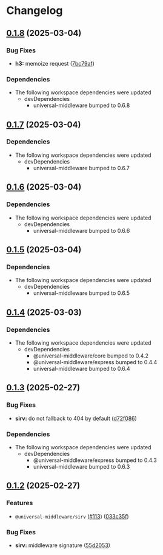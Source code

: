 # Changelog

## [0.1.8](https://github.com/magne4000/universal-middleware/compare/sirv-v0.1.7...sirv-v0.1.8) (2025-03-04)


### Bug Fixes

* **h3:** memoize request ([7bc79af](https://github.com/magne4000/universal-middleware/commit/7bc79af17c716152d54b72b83c795fb5ccf92ddd))


### Dependencies

* The following workspace dependencies were updated
  * devDependencies
    * universal-middleware bumped to 0.6.8

## [0.1.7](https://github.com/magne4000/universal-middleware/compare/sirv-v0.1.6...sirv-v0.1.7) (2025-03-04)


### Dependencies

* The following workspace dependencies were updated
  * devDependencies
    * universal-middleware bumped to 0.6.7

## [0.1.6](https://github.com/magne4000/universal-middleware/compare/sirv-v0.1.5...sirv-v0.1.6) (2025-03-04)


### Dependencies

* The following workspace dependencies were updated
  * devDependencies
    * universal-middleware bumped to 0.6.6

## [0.1.5](https://github.com/magne4000/universal-middleware/compare/sirv-v0.1.4...sirv-v0.1.5) (2025-03-04)


### Dependencies

* The following workspace dependencies were updated
  * devDependencies
    * universal-middleware bumped to 0.6.5

## [0.1.4](https://github.com/magne4000/universal-middleware/compare/sirv-v0.1.3...sirv-v0.1.4) (2025-03-03)


### Dependencies

* The following workspace dependencies were updated
  * devDependencies
    * @universal-middleware/core bumped to 0.4.2
    * @universal-middleware/express bumped to 0.4.4
    * universal-middleware bumped to 0.6.4

## [0.1.3](https://github.com/magne4000/universal-middleware/compare/sirv-v0.1.2...sirv-v0.1.3) (2025-02-27)


### Bug Fixes

* **sirv:** do not fallback to 404 by default ([d72f086](https://github.com/magne4000/universal-middleware/commit/d72f0860287e52f69908832cdaaac8090611cab8))


### Dependencies

* The following workspace dependencies were updated
  * devDependencies
    * @universal-middleware/express bumped to 0.4.3
    * universal-middleware bumped to 0.6.3

## [0.1.2](https://github.com/magne4000/universal-middleware/compare/sirv-v0.1.1...sirv-v0.1.2) (2025-02-27)


### Features

* `@universal-middleware/sirv` ([#113](https://github.com/magne4000/universal-middleware/issues/113)) ([033c35f](https://github.com/magne4000/universal-middleware/commit/033c35f5b83c41cbfdb608a99e843335befa9311))


### Bug Fixes

* **sirv:** middleware signature ([55d2053](https://github.com/magne4000/universal-middleware/commit/55d2053acd89c06edde920858ac7f648abab18bf))
